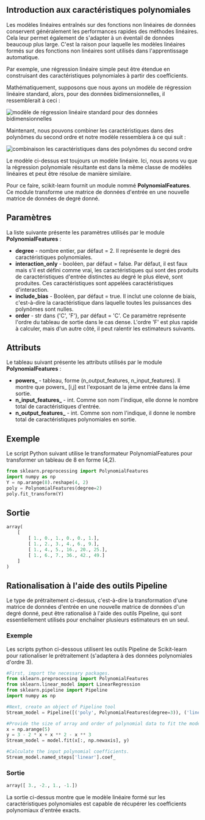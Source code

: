 ## Introduction aux caractéristiques polynomiales

Les modèles linéaires entraînés sur des fonctions non linéaires de données conservent généralement les performances rapides des méthodes linéaires. Cela leur permet également de s'adapter à un éventail de données beaucoup plus large. C'est la raison pour laquelle les modèles linéaires formés sur des fonctions non linéaires sont utilisés dans l'apprentissage automatique.

Par exemple, une régression linéaire simple peut être étendue en construisant des caractéristiques polynomiales à partir des coefficients.

Mathématiquement, supposons que nous ayons un modèle de régression linéaire standard, alors, pour des données bidimensionnelles, il ressemblerait à ceci :

![modèle de régression linéaire standard pour des données bidimensionnelles](https://raw.githubusercontent.com/Microleadoff/content/master/lang/fr/courses/Framework%20%26%20Librairies/Scikit%20Learn/0140%20-%20Mod%C3%A9lisation%20lin%C3%A9aire%20%C3%A9tendue/images/image2.png)

Maintenant, nous pouvons combiner les caractéristiques dans des polynômes du second ordre et notre modèle ressemblera à ce qui suit :

![combinaison les caractéristiques dans des polynômes du second ordre](https://raw.githubusercontent.com/Microleadoff/content/master/lang/fr/courses/Framework%20%26%20Librairies/Scikit%20Learn/0140%20-%20Mod%C3%A9lisation%20lin%C3%A9aire%20%C3%A9tendue/images/image1.png)

Le modèle ci-dessus est toujours un modèle linéaire. Ici, nous avons vu que la régression polynomiale résultante est dans la même classe de modèles linéaires et peut être résolue de manière similaire.

Pour ce faire, scikit-learn fournit un module nommé **PolynomialFeatures**. Ce module transforme une matrice de données d'entrée en une nouvelle matrice de données de degré donné.

## Paramètres

La liste suivante présente les paramètres utilisés par le module **PolynomialFeatures** :

- **degree** - nombre entier, par défaut = 2. Il représente le degré des caractéristiques polynomiales.
- **interaction_only** - booléen, par défaut = false. Par défaut, il est faux mais s'il est défini comme vrai, les caractéristiques qui sont des produits de caractéristiques d'entrée distinctes au degré le plus élevé, sont produites. Ces caractéristiques sont appelées caractéristiques d'interaction.
- **include_bias** - Booléen, par défaut = true. Il inclut une colonne de biais, c'est-à-dire la caractéristique dans laquelle toutes les puissances des polynômes sont nulles.
- **order** - str dans {'C', 'F'}, par défaut = 'C'. Ce paramètre représente l'ordre du tableau de sortie dans le cas dense. L'ordre 'F' est plus rapide à calculer, mais d'un autre côté, il peut ralentir les estimateurs suivants.

## Attributs

Le tableau suivant présente les attributs utilisés par le module **PolynomialFeatures** :

- **powers_** - tableau, forme (n_output_features, n_input_features). Il montre que powers_ [i,j] est l'exposant de la jème entrée dans la ème sortie.
- **n_input_features_** - int. Comme son nom l'indique, elle donne le nombre total de caractéristiques d'entrée.
- **n_output_features_** - int. Comme son nom l'indique, il donne le nombre total de caractéristiques polynomiales en sortie.

## Exemple

Le script Python suivant utilise le transformateur PolynomialFeatures pour transformer un tableau de 8 en forme (4,2).

```python
from sklearn.preprocessing import PolynomialFeatures
import numpy as np
Y = np.arange(8).reshape(4, 2)
poly = PolynomialFeatures(degree=2)
poly.fit_transform(Y)
```

## Sortie

```python
array(
    [
        [ 1., 0., 1., 0., 0., 1.],
        [ 1., 2., 3., 4., 6., 9.],
        [ 1., 4., 5., 16., 20., 25.],
        [ 1., 6., 7., 36., 42., 49.]
    ]
)
```

## Rationalisation à l'aide des outils Pipeline

Le type de prétraitement ci-dessus, c'est-à-dire la transformation d'une matrice de données d'entrée en une nouvelle matrice de données d'un degré donné, peut être rationalisé à l'aide des outils Pipeline, qui sont essentiellement utilisés pour enchaîner plusieurs estimateurs en un seul.

### Exemple

Les scripts python ci-dessous utilisent les outils Pipeline de Scikit-learn pour rationaliser le prétraitement (s'adaptera à des données polynomiales d'ordre 3).

```python
#First, import the necessary packages.
from sklearn.preprocessing import PolynomialFeatures
from sklearn.linear_model import LinearRegression
from sklearn.pipeline import Pipeline
import numpy as np

#Next, create an object of Pipeline tool
Stream_model = Pipeline([('poly', PolynomialFeatures(degree=3)), ('linear', LinearRegression(fit_intercept=False))])

#Provide the size of array and order of polynomial data to fit the model.
x = np.arange(5)
y = 3 - 2 * x + x ** 2 - x ** 3
Stream_model = model.fit(x[:, np.newaxis], y)

#Calculate the input polynomial coefficients.
Stream_model.named_steps['linear'].coef_
```

### Sortie

```python
array([ 3., -2., 1., -1.])
```

La sortie ci-dessus montre que le modèle linéaire formé sur les caractéristiques polynomiales est capable de récupérer les coefficients polynomiaux d'entrée exacts.